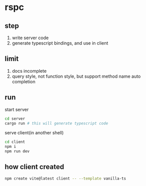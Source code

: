 # rspc

## step

1. write server code
2. generate typescript bindings, and use in client

## limit

1. docs incomplete
2. query style, not function style, but support method name auto completion


## run

start server
```sh
cd server
cargo run # this will generate typescript code
```

serve client(in another shell)
```sh
cd client
npm i
npm run dev
```

## how client created

```sh
npm create vite@latest client -- --template vanilla-ts
```




